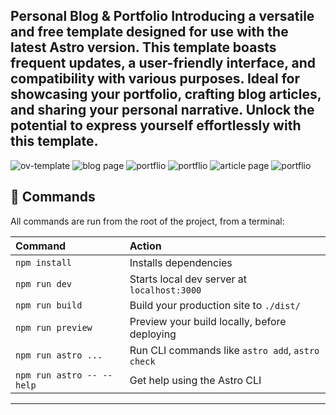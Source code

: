 Personal Blog & Portfolio
Introducing a versatile and free template designed for use with the latest Astro version. This template boasts frequent updates, 
a user-friendly interface, and compatibility with various purposes. Ideal for showcasing your portfolio, crafting blog articles,
and sharing your personal narrative. Unlock the potential to express yourself effortlessly with this template.
------------------------------------------------------------------------------
![ov-template](https://i.ibb.co/1GXGRL6/ov-main.png)
![blog page](https://i.ibb.co/THK3vg9/ov-template-1.png)
![portflio](https://i.ibb.co/GFPL2Mq/ov-template-blog.png)
![portflio](https://i.ibb.co/3vPm3hS/ov-template-blog-article.png)
![article page](https://i.ibb.co/XFZ7wM9/ov-template-about.png)
![portflio](https://i.ibb.co/RYbKwCL/ov-template-portflio.png)

## 🧞 Commands

All commands are run from the root of the project, from a terminal:

| Command                   | Action                                           |
| :------------------------ | :----------------------------------------------- |
| `npm install`             | Installs dependencies                            |
| `npm run dev`             | Starts local dev server at `localhost:3000`      |
| `npm run build`           | Build your production site to `./dist/`          |
| `npm run preview`         | Preview your build locally, before deploying     |
| `npm run astro ...`       | Run CLI commands like `astro add`, `astro check` |
| `npm run astro -- --help` | Get help using the Astro CLI                     |
------------------------------------------------------------------------------
